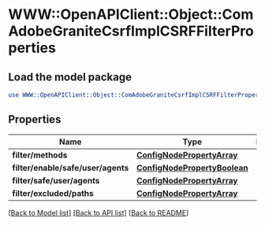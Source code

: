 # WWW::OpenAPIClient::Object::ComAdobeGraniteCsrfImplCSRFFilterProperties

## Load the model package
```perl
use WWW::OpenAPIClient::Object::ComAdobeGraniteCsrfImplCSRFFilterProperties;
```

## Properties
Name | Type | Description | Notes
------------ | ------------- | ------------- | -------------
**filter/methods** | [**ConfigNodePropertyArray**](ConfigNodePropertyArray.md) |  | [optional] 
**filter/enable/safe/user/agents** | [**ConfigNodePropertyBoolean**](ConfigNodePropertyBoolean.md) |  | [optional] 
**filter/safe/user/agents** | [**ConfigNodePropertyArray**](ConfigNodePropertyArray.md) |  | [optional] 
**filter/excluded/paths** | [**ConfigNodePropertyArray**](ConfigNodePropertyArray.md) |  | [optional] 

[[Back to Model list]](../README.md#documentation-for-models) [[Back to API list]](../README.md#documentation-for-api-endpoints) [[Back to README]](../README.md)


